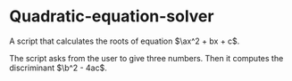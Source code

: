 # Quadratic-equation-solver
A script that calculates the roots of equation $\ax^2 + bx + c$.

The script asks from the user to give three numbers. Then it computes the discriminant $\b^2 - 4ac$. 
